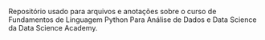 Repositório usado para arquivos e anotações sobre o curso de Fundamentos de Linguagem Python Para Análise de Dados e Data Science da Data Science Academy.

